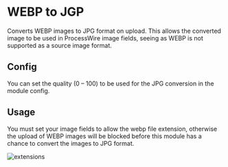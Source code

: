 # WEBP to JGP

Converts WEBP images to JPG format on upload. This allows the converted image to be used in ProcessWire image fields, seeing as WEBP is not supported as a source image format.

## Config

You can set the quality (0 – 100) to be used for the JPG conversion in the module config.

## Usage

You must set your image fields to allow the webp file extension, otherwise the upload of WEBP images will be blocked before this module has a chance to convert the images to JPG format.

![extensions](https://user-images.githubusercontent.com/1538852/223616296-3f58a801-d4a1-45cd-a12c-701ab4d22b5f.png)
